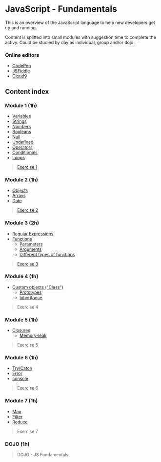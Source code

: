 # JavaScript - Fundamentals #

This is an overview of the JavaScript language to help new developers get up and running.

Content is splitted into small modules with suggestion time to complete the activy.
Could be studied by day as individual, group and/or dojo.

### Online editors ###

* [CodePen](http://codepen.io)
* [JSFiddle](http://jsfiddle.net)
* [Cloud9](http://c9.io)

## Content index ##

### Module 1 (1h) ###
* [Variables](https://www.javascript.com/learn/javascript/variables)
* [Strings](https://www.javascript.com/learn/javascript/strings)
* [Numbers](https://www.javascript.com/learn/javascript/numbers)
* [Booleans](https://www.javascript.com/learn/javascript/booleans)
* [Null](https://developer.mozilla.org/en-US/docs/Web/JavaScript/Reference/Global_Objects/null)
* [Undefined](https://developer.mozilla.org/en-US/docs/Web/JavaScript/Reference/Global_Objects/undefined)
* [Operators](https://www.javascript.com/learn/javascript/operators)
* [Conditionals](https://www.javascript.com/learn/javascript/conditionals)
* [Loops](https://developer.mozilla.org/en-US/docs/Web/JavaScript/Guide/Loops_and_iteration)

> [Exercise 1](./exercises/1.module.md)

### Module 2 (1h) ###
* [Objects](https://www.javascript.com/learn/javascript/objects)
* [Arrays](https://www.javascript.com/learn/javascript/objects)
* [Date](https://developer.mozilla.org/en-US/docs/Web/JavaScript/Guide/Numbers_and_dates#Date_object)

> [Exercise 2](./exercises/2.module.md)

### Module 3 (2h) ###
* [Regular Expressions](https://developer.mozilla.org/en-US/docs/Web/JavaScript/Guide/Regular_Expressions)
* [Functions](https://www.javascript.com/learn/javascript/functions)
    * [Parameters](https://developer.mozilla.org/en-US/docs/Web/JavaScript/Guide/Functions#Function_parameters)
    * [Arguments](https://developer.mozilla.org/en-US/docs/Web/JavaScript/Guide/Functions#Using_the_arguments_object)
    * [Different types of functions](https://developer.mozilla.org/en-US/docs/Glossary/Function)

> [Exercise 3](./exercises/3.module.md)

### Module 4 (1h) ###
* [Custom objects ("Class")](https://developer.mozilla.org/en-US/docs/Learn/JavaScript/Objects/Object-oriented_JS)
    * [Prototypes](https://developer.mozilla.org/en-US/docs/Learn/JavaScript/Objects/Object_prototypes)
    * [Inheritance](https://developer.mozilla.org/en-US/docs/Learn/JavaScript/Objects/Inheritance)

> Exercise 4

### Module 5 (1h) ###
* [Closures](https://developer.mozilla.org/en-US/docs/Web/JavaScript/Closures)
    * [Memory-leak]()

> Exercise 5

### Module 6 (1h) ###
* [Try/Catch](https://developer.mozilla.org/en-US/docs/Web/JavaScript/Guide/Control_flow_and_error_handling#Exception_handling_statements)
* [Error](https://developer.mozilla.org/en-US/docs/Web/JavaScript/Guide/Control_flow_and_error_handling#Utilizing_Error_objects)
* [console](https://developers.google.com/web/tools/chrome-devtools/console/console-reference)

> Exercise 6

### Module 7 (1h) ###
* [Map](https://developer.mozilla.org/en-US/docs/Web/JavaScript/Reference/Global_Objects/Array/map)
* [Filter](https://developer.mozilla.org/en-US/docs/Web/JavaScript/Reference/Global_Objects/Array/filter)
* [Reduce](https://developer.mozilla.org/en-US/docs/Web/JavaScript/Reference/Global_Objects/Array/reduce)

> Exercise 7

### DOJO (1h) ###

> DOJO - JS Fundamentals

